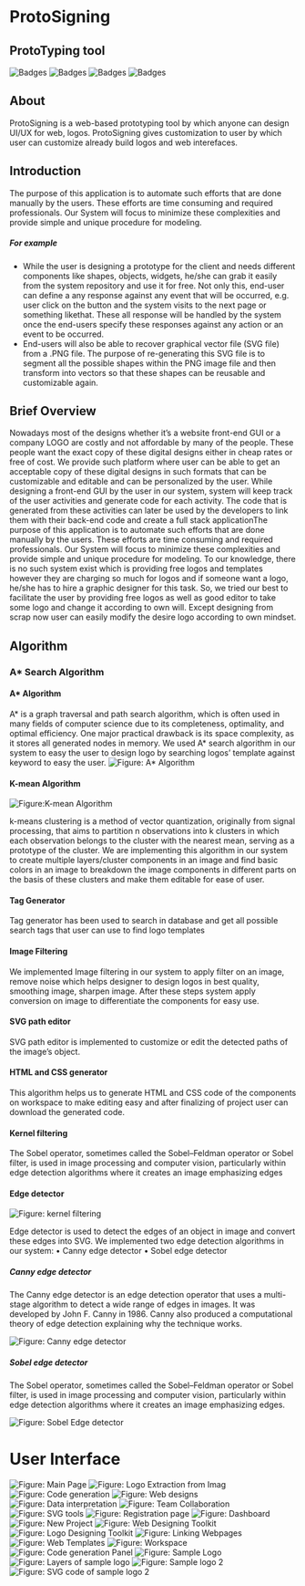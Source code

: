 # ProtoSigning

## ProtoTyping tool


![Badges](https://img.shields.io/github/issues/arslankaleem7229/Protosigning)	![Badges](https://img.shields.io/github/forks/arslankaleem7229/Protosigning)	![Badges](https://img.shields.io/github/stars/arslankaleem7229/Protosigning)	![Badges](https://img.shields.io/github/license/arslankaleem7229/Protosigning)

## About
ProtoSigning is a web-based prototyping tool by which anyone can design UI/UX for web, logos. ProtoSigning gives customization to user by which user can customize already build logos and web interefaces.

## Introduction
The purpose of this application is to automate such efforts that are done manually by the users. These efforts are time consuming and required professionals. Our System will focus to minimize these complexities and provide simple and unique procedure for modeling.
##### For example
* While the user is designing a prototype for the client and needs different components like shapes, objects, widgets, he/she can grab it easily from the system repository and use it for free. Not only this, end-user can define a any response against any event that will be occurred, e.g. user click on the button and the system visits to the next page or something likethat. These all response will be handled by the system once the end-users specify these responses against any action or an event to be occurred. 
*  End-users will also be able to recover graphical vector file (SVG file) from a .PNG file. The purpose of re-generating this SVG file is to segment all the possible shapes within the PNG image file and then transform into vectors so that these shapes can be reusable and customizable again. 

## Brief Overview
Nowadays most of the designs whether it’s a website front-end GUI or a company LOGO are costly and not affordable by many of the people. These people want the exact copy of these digital designs either in cheap rates or free of cost. We provide such platform where user can be able to get an acceptable copy of these digital designs in such formats that can be customizable and editable and can be personalized by the user. While designing a front-end GUI by the user in our system, system will keep track of the user activities and generate code for each activity. The code that is generated from these activities can later be used by the developers to link them with their back-end code and create a full stack applicationThe purpose of this application is to automate such efforts that are done manually by the users. 
These efforts are time consuming and required professionals. Our System will focus to minimize these complexities and provide simple and unique procedure for modeling. To our knowledge, there is no such system exist which is providing free logos and templates however they are charging so much for logos and if someone want a logo, he/she has to hire a graphic designer for this task. So, we tried our best to facilitate the user by providing free logos as well as good editor to take some logo and change it according to own will. Except designing from scrap now user can easily modify the desire logo according to own mindset. 


## Algorithm

### A* Search Algorithm

#### A* Algorithm

A\* is a graph traversal and path search algorithm, which is often used in many fields of computer science due to its completeness, optimality, and optimal efficiency. One major practical drawback is its space complexity, as it stores all generated nodes in memory. We used A* search algorithm in our system to easy the user to design logo by searching logos’ template against keyword to easy the user.
 ![Figure: A* Algorithm](https://github.com/arslankaleem7229/Protosigning/blob/master/Screenshots/Algorithms/Astar.jpg)
#### K-mean Algorithm

![Figure:K-mean Algorithm](https://github.com/arslankaleem7229/Protosigning/blob/master/Screenshots/Algorithms/Kmean.png)

k-means clustering is a method of vector quantization, originally from signal processing, that aims to partition n observations into k clusters in which each observation belongs to the cluster with the nearest mean, serving as a prototype of the cluster. We are implementing this algorithm in our system to create multiple layers/cluster components in an image and find basic colors in an image to breakdown the image components in different parts on the basis of these clusters and make them editable for ease of user.

####	Tag Generator

Tag generator has been used to search in database and get all possible search tags that user can use to find logo templates

####	Image Filtering

We implemented Image filtering in our system to apply filter on an image, remove noise which helps designer to design logos in best quality, smoothing image, sharpen image. After these steps system apply conversion on image to differentiate the components for easy use.

####	SVG path editor

SVG path editor is implemented to customize or edit the detected paths of the image’s object.

####	HTML and CSS generator

This algorithm helps us to generate HTML and CSS code of the components on workspace to make editing easy and after finalizing of project user can download the generated code.
 
####	Kernel filtering

The Sobel operator, sometimes called the Sobel–Feldman operator or Sobel filter, is used in image processing and computer vision, particularly within edge detection algorithms where it creates an image emphasizing edges

 

####	Edge detector
 
![Figure: kernel filtering](https://github.com/arslankaleem7229/Protosigning/blob/master/Screenshots/Algorithms/Kernelfiltering.png)
 

Edge detector is used to detect the edges of an object in image and convert these edges into SVG. We implemented two edge detection algorithms in our system:
•	Canny edge detector
•	Sobel edge detector

#####	Canny edge detector
The Canny edge detector is an edge detection operator that uses a multi-stage algorithm to detect a wide range of edges in images. It was developed by John F. Canny in 1986. Canny also produced a computational theory of edge detection explaining why the technique works.
 
![Figure: Canny edge detector](https://github.com/arslankaleem7229/Protosigning/blob/master/Screenshots/Algorithms/CannyEdgeDetector.png)
 
#####	Sobel edge detector
The Sobel operator, sometimes called the Sobel–Feldman operator or Sobel filter, is used in image processing and computer vision, particularly within edge detection algorithms where it creates an image emphasizing edges.

![Figure: Sobel Edge detector](https://github.com/arslankaleem7229/Protosigning/blob/master/Screenshots/Algorithms/SobelEdgeDetctor.png)

# User Interface

![Figure: Main Page](https://github.com/arslankaleem7229/Protosigning/blob/master/Screenshots/1.PNG)
![Figure: Logo Extraction from Imag](https://github.com/arslankaleem7229/Protosigning/blob/master/Screenshots/1.PNG)
![Figure: Code generation](https://github.com/arslankaleem7229/Protosigning/blob/master/Screenshots/2.PNG)
![Figure: Web designs](https://github.com/arslankaleem7229/Protosigning/blob/master/Screenshots/3.PNG)
![Figure: Data interpretation](https://github.com/arslankaleem7229/Protosigning/blob/master/Screenshots/4.PNG)
![Figure: Team Collaboration](https://github.com/arslankaleem7229/Protosigning/blob/master/Screenshots/5.PNG)
![Figure: SVG tools](https://github.com/arslankaleem7229/Protosigning/blob/master/Screenshots/6.PNG)
![Figure: Registration page](https://github.com/arslankaleem7229/Protosigning/blob/master/Screenshots/7.PNG)
![Figure: Dashboard](https://github.com/arslankaleem7229/Protosigning/blob/master/Screenshots/8.PNG)
![Figure: New Project](https://github.com/arslankaleem7229/Protosigning/blob/master/Screenshots/9.PNG)
![Figure: Web Designing Toolkit](https://github.com/arslankaleem7229/Protosigning/blob/master/Screenshots/10.PNG)
![Figure: Logo Designing Toolkit](https://github.com/arslankaleem7229/Protosigning/blob/master/Screenshots/11.PNG)
![Figure: Linking Webpages](https://github.com/arslankaleem7229/Protosigning/blob/master/Screenshots/12.PNG)
![Figure: Web Templates](https://github.com/arslankaleem7229/Protosigning/blob/master/Screenshots/13.PNG)
![Figure: Workspace](https://github.com/arslankaleem7229/Protosigning/blob/master/Screenshots/14.PNG)
![Figure: Code generation Panel](https://github.com/arslankaleem7229/Protosigning/blob/master/Screenshots/15.PNG)
![Figure: Sample Logo](https://github.com/arslankaleem7229/Protosigning/blob/master/Screenshots/16.PNG)
![Figure: Layers of sample logo](https://github.com/arslankaleem7229/Protosigning/blob/master/Screenshots/17.PNG)
![Figure: Sample logo 2](https://github.com/arslankaleem7229/Protosigning/blob/master/Screenshots/18.PNG)
![Figure: SVG code of sample logo 2](https://github.com/arslankaleem7229/Protosigning/blob/master/Screenshots/19.PNG)
 
